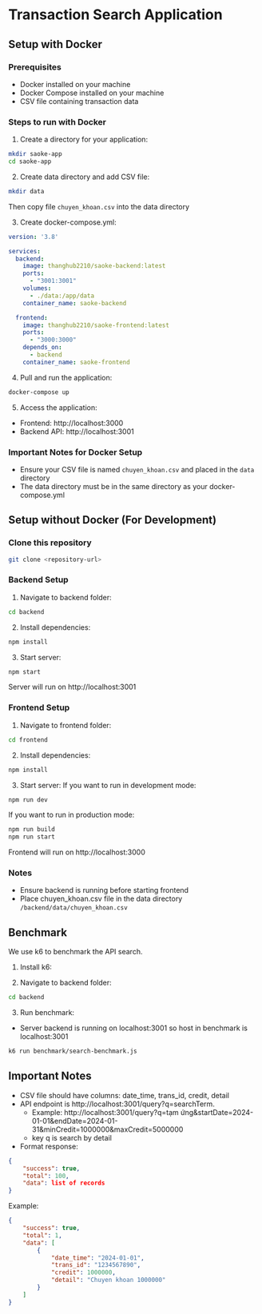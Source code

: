 # Transaction Search Application


## Setup with Docker
### Prerequisites
- Docker installed on your machine
- Docker Compose installed on your machine
- CSV file containing transaction data

### Steps to run with Docker

1. Create a directory for your application:
```bash
mkdir saoke-app
cd saoke-app
```

2. Create data directory and add CSV file:
```bash
mkdir data
```
Then copy file `chuyen_khoan.csv` into the data directory

3. Create docker-compose.yml:
```yaml
version: '3.8'

services:
  backend:
    image: thanghub2210/saoke-backend:latest
    ports:
      - "3001:3001"
    volumes:
      - ./data:/app/data
    container_name: saoke-backend

  frontend:
    image: thanghub2210/saoke-frontend:latest
    ports:
      - "3000:3000"
    depends_on:
      - backend
    container_name: saoke-frontend
```

4. Pull and run the application:
```bash
docker-compose up
```

5. Access the application:
- Frontend: http://localhost:3000
- Backend API: http://localhost:3001

### Important Notes for Docker Setup
- Ensure your CSV file is named `chuyen_khoan.csv` and placed in the `data` directory
- The data directory must be in the same directory as your docker-compose.yml

## Setup without Docker (For Development)
### Clone this repository
```bash
git clone <repository-url>
```
### Backend Setup
1. Navigate to backend folder: 
```bash
cd backend
```
2. Install dependencies:
```bash
npm install
``` 
3. Start server:
```bash
npm start
```
Server will run on http://localhost:3001

### Frontend Setup
1. Navigate to frontend folder:
```bash
cd frontend
```
2. Install dependencies:
```bash
npm install
```
3. Start server:
If you want to run in development mode:
```bash
npm run dev
```
If you want to run in production mode:
```bash
npm run build
npm run start
```
Frontend will run on http://localhost:3000
### Notes
- Ensure backend is running before starting frontend
- Place chuyen_khoan.csv file in the data directory `/backend/data/chuyen_khoan.csv`
## Benchmark
We use k6 to benchmark the API search.
1. Install k6:

2. Navigate to backend folder:
```bash
cd backend
```
3. Run benchmark:
- Server backend is running on localhost:3001 so host in benchmark is localhost:3001
```bash
k6 run benchmark/search-benchmark.js
```

## Important Notes
- CSV file should have columns: date_time, trans_id, credit, detail
- API endpoint is http://localhost:3001/query?q=searchTerm. 
    - Example: http://localhost:3001/query?q=tạm ứng&startDate=2024-01-01&endDate=2024-01-31&minCredit=1000000&maxCredit=5000000
    - key q is search by detail
- Format response:
```json
{
    "success": true,
    "total": 100,
    "data": list of records
}
```
 Example: 
```json
{
    "success": true,
    "total": 1,
    "data": [
        {
            "date_time": "2024-01-01",
            "trans_id": "1234567890",
            "credit": 1000000,
            "detail": "Chuyen khoan 1000000"
        }
    ]
}
```
